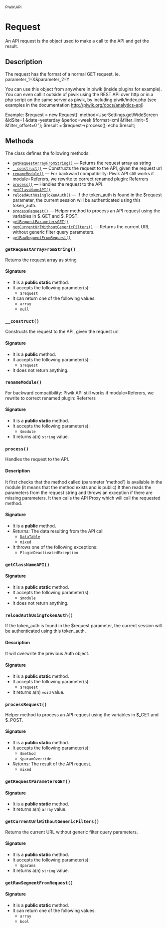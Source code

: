 <small>Piwik\API</small>

Request
=======

An API request is the object used to make a call to the API and get the result.

Description
-----------

The request has the format of a normal GET request, ie. parameter_1=X&amp;parameter_2=Y

You can use this object from anywhere in piwik (inside plugins for example).
You can even call it outside of piwik  using the REST API over http
or in a php script on the same server as piwik, by including piwik/index.php
(see examples in the documentation http://piwik.org/docs/analytics-api)

Example:
$request = new Request(&#039;
               method=UserSettings.getWideScreen
               &amp;idSite=1
           &amp;date=yesterday
               &amp;period=week
               &amp;format=xml
               &amp;filter_limit=5
               &amp;filter_offset=0
   &#039;);
   $result = $request-&gt;process();
 echo $result;


Methods
-------

The class defines the following methods:

- [`getRequestArrayFromString()`](#getRequestArrayFromString) &mdash; Returns the request array as string
- [`__construct()`](#__construct) &mdash; Constructs the request to the API, given the request url
- [`renameModule()`](#renameModule) &mdash; For backward compatibility: Piwik API still works if module=Referers, we rewrite to correct renamed plugin: Referrers
- [`process()`](#process) &mdash; Handles the request to the API.
- [`getClassNameAPI()`](#getClassNameAPI)
- [`reloadAuthUsingTokenAuth()`](#reloadAuthUsingTokenAuth) &mdash; If the token_auth is found in the $request parameter, the current session will be authenticated using this token_auth.
- [`processRequest()`](#processRequest) &mdash; Helper method to process an API request using the variables in $_GET and $_POST.
- [`getRequestParametersGET()`](#getRequestParametersGET)
- [`getCurrentUrlWithoutGenericFilters()`](#getCurrentUrlWithoutGenericFilters) &mdash; Returns the current URL without generic filter query parameters.
- [`getRawSegmentFromRequest()`](#getRawSegmentFromRequest)

### `getRequestArrayFromString()` <a name="getRequestArrayFromString"></a>

Returns the request array as string

#### Signature

- It is a **public static** method.
- It accepts the following parameter(s):
    - `$request`
- It can return one of the following values:
    - `array`
    - `null`

### `__construct()` <a name="__construct"></a>

Constructs the request to the API, given the request url

#### Signature

- It is a **public** method.
- It accepts the following parameter(s):
    - `$request`
- It does not return anything.

### `renameModule()` <a name="renameModule"></a>

For backward compatibility: Piwik API still works if module=Referers, we rewrite to correct renamed plugin: Referrers

#### Signature

- It is a **public static** method.
- It accepts the following parameter(s):
    - `$module`
- It returns a(n) `string` value.

### `process()` <a name="process"></a>

Handles the request to the API.

#### Description

It first checks that the method called (parameter &#039;method&#039;) is available in the module (it means that the method exists and is public)
It then reads the parameters from the request string and throws an exception if there are missing parameters.
It then calls the API Proxy which will call the requested method.

#### Signature

- It is a **public** method.
- _Returns:_ The data resulting from the API call
    - [`DataTable`](../../Piwik/DataTable.md)
    - `mixed`
- It throws one of the following exceptions:
    - `PluginDeactivatedException`

### `getClassNameAPI()` <a name="getClassNameAPI"></a>

#### Signature

- It is a **public static** method.
- It accepts the following parameter(s):
    - `$module`
- It does not return anything.

### `reloadAuthUsingTokenAuth()` <a name="reloadAuthUsingTokenAuth"></a>

If the token_auth is found in the $request parameter, the current session will be authenticated using this token_auth.

#### Description

It will overwrite the previous Auth object.

#### Signature

- It is a **public static** method.
- It accepts the following parameter(s):
    - `$request`
- It returns a(n) `void` value.

### `processRequest()` <a name="processRequest"></a>

Helper method to process an API request using the variables in $_GET and $_POST.

#### Signature

- It is a **public static** method.
- It accepts the following parameter(s):
    - `$method`
    - `$paramOverride`
- _Returns:_ The result of the API request.
    - `mixed`

### `getRequestParametersGET()` <a name="getRequestParametersGET"></a>

#### Signature

- It is a **public static** method.
- It returns a(n) `array` value.

### `getCurrentUrlWithoutGenericFilters()` <a name="getCurrentUrlWithoutGenericFilters"></a>

Returns the current URL without generic filter query parameters.

#### Signature

- It is a **public static** method.
- It accepts the following parameter(s):
    - `$params`
- It returns a(n) `string` value.

### `getRawSegmentFromRequest()` <a name="getRawSegmentFromRequest"></a>

#### Signature

- It is a **public static** method.
- It can return one of the following values:
    - `array`
    - `bool`


